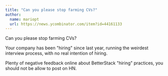 ```yaml
---
title: "Can you please stop farming CVs?"
author:
  name: mariopt
  url: https://news.ycombinator.com/item?id=44161133
---
```


<JobNavigation />

Can you please stop farming CVs?

Your company has been &quot;hiring&quot; since last year, running the weirdest interview process, with no real intention of hiring.

Plenty of negative feedback online about BetterStack &quot;hiring&quot; practices, you should not be allow to post on HN.
<JobApplication />
